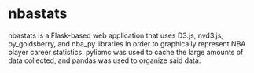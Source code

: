 # nbastats

<p>nbastats is a Flask-based web application that uses D3.js, nvd3.js, py_goldsberry, and nba_py libraries in order to graphically represent NBA player career statistics. pylibmc was used to cache the large amounts of data collected, and pandas was used to organize said data.</p>
